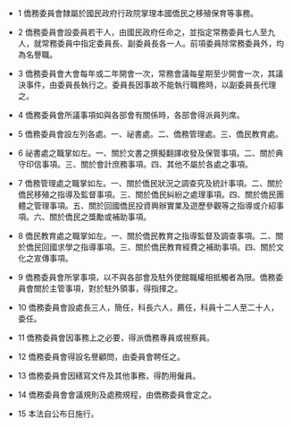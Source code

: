 * 1 僑務委員會隸屬於國民政府行政院掌理本國僑民之移殖保育等事務。

* 2 僑務委員會設委員若干人，由國民政府任命之，並指定常務委員七人至九人，就常務委員中指定委員長、副委員長各一人。前項委員除常務委員外，均為名譽職。

* 3 僑務委員會大會每年或二年開會一次，常務會議每星期至少開會一次，其議決事件，由委員長執行之。委員長因事故不能執行職務時，以副委員長代理之。

* 4 僑務委員會所議事項如與各部會有關係時，各部會得派員列席。

* 5 僑務委員會設左列各處。一、祕書處。二、僑務管理處。三、僑民教育處。

* 6 祕書處之職掌如左。一、關於文書之撰擬翻譯收發及保管事項。二、關於典守印信事項。三、關於會計庶務事項。四、其他不屬於各處之事項。

* 7 僑務管理處之職掌如左。一、關於僑民狀況之調查究及統計事項。二、關於僑民移殖之指導及監督事項。三、關於僑民糾紛之處理事項。四、關於僑民團體之管理事項。五、關於回國僑民投資興辦實業及遊歷參觀等之指導或介紹事項。六、關於僑民之獎勵或補助事項。

* 8 僑民教育處之職掌如左。一、關於僑民教育之指導監督及調查事項。二、關於僑民回國求學之指導事項。三、關於僑民教育經費之補助事項。四、關於文化之宣傳事項。

* 9 僑務委員會所掌事項，以不與各部會及駐外使館職權相抵觸者為限。僑務委員會關於主管事項，對於駐外領事，得指揮之。

* 10 僑務委員會設處長三人，簡任，科長六人，薦任，科員十二人至二十人，委任。

* 11 僑務委員會因事務上之必要，得派僑務專員或視察員。

* 12 僑務委員會得設名譽顧問，由委員會聘任之。

* 13 僑務委員會因繕寫文件及其他事務，得酌用僱員。

* 14 僑務委員會會議規則及處務規程，由僑務委員會定之。

* 15 本法自公布日施行。

